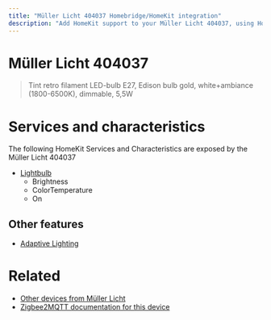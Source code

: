 ```yaml
---
title: "Müller Licht 404037 Homebridge/HomeKit integration"
description: "Add HomeKit support to your Müller Licht 404037, using Homebridge, Zigbee2MQTT and homebridge-z2m."
---
```

<!---
This file has been GENERATED using src/docgen/docgen.ts
DO NOT EDIT THIS FILE MANUALLY!
-->
# Müller Licht 404037
> Tint retro filament LED-bulb E27, Edison bulb gold, white+ambiance (1800-6500K), dimmable, 5,5W


# Services and characteristics
The following HomeKit Services and Characteristics are exposed by
the Müller Licht 404037

* [Lightbulb](../../light.md)
  * Brightness
  * ColorTemperature
  * On


## Other features
* [Adaptive Lighting](../../light.md)


# Related
* [Other devices from Müller Licht](../index.md#müller_licht)
* [Zigbee2MQTT documentation for this device](https://www.zigbee2mqtt.io/devices/404037.html)